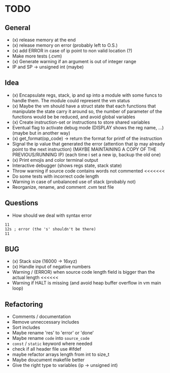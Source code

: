 # TODO

## General
- (x) release memory at the end
- (x) release memory on error (probably left to O.S.)
- (x) add ERROR in case of ip point to non valid location (?)
- Make more tests (.cvm)
- (x) Generate warning if an argument is out of integer range
- IP and SP -> unsigned int (maybe)


## Idea
- (x) Encapsulate regs, stack, ip and sp into a module with some funcs to handle them. The module could represent the vm status
- (x) Maybe the vm should have a struct state that each
functions that manipulate the state carry it around
so, the number of parameter of the functions would be
be reduced, and avoid global variables
- (x) Create instruction-set or instructions to store shared variables
- Eventual flag to activate debug mode (DISPLAY shows the reg name, ...) (maybe but in another way)
- (x) get_format(op_code) -> return the format for printf of the instruction
- Signal the ip value that generated the error (attention that ip may already point to the next instruction) (MAYBE MAINTAINING A COPY OF THE PREVIOUS/RUNNING IP) (each time i set a new ip, backup the old one)
- (x) Print emojis and color terminal output
- Interactive debugger (shows regs state, stack state)
- Throw warning if source code contains words not commented   <<<<<<<
- Do some tests with incorrect code length
- Warning in case of unbalanced use of stack (probably not)
- Reorganize, rename, and comment .cvm test file


## Questions
- How should we deal with syntax error
```
11
12s ; error (the 's' shouldn't be there)
11
```


## BUG
- (x) Stack size (16000 -> 16xyz)
- (x) Handle input of negative numbers
- Warning / (ERROR) when source code length field is bigger than the actual length    <<<<<<
- Warning if HALT is missing (and avoid heap buffer overflow in vm main loop)


## Refactoring
- Comments / documentation
- Remove unneccessary includes
- Sort includes
- Maybe rename 'res' to 'error' or 'done'
- Maybe rename `code` into `source_code`
- `const` / `static` keyword where needed
- check if all header file use #ifdef
- maybe refactor arrays length from int to size_t
- Maybe doucument makefile better
- Give the right type to variables (ip -> unsigned int)
